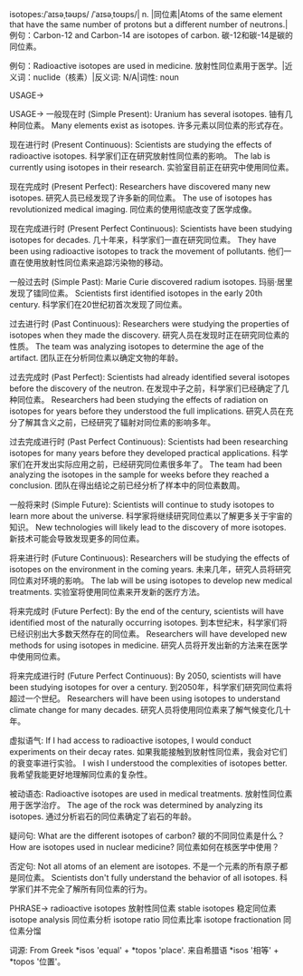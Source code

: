 isotopes:/ˈaɪsəˌtəʊps/ /ˈaɪsəˌtoʊps/| n. |同位素|Atoms of the same element that have the same number of protons but a different number of neutrons.|例句：Carbon-12 and Carbon-14 are isotopes of carbon. 碳-12和碳-14是碳的同位素。

例句：Radioactive isotopes are used in medicine. 放射性同位素用于医学。|近义词：nuclide（核素）|反义词: N/A|词性: noun


USAGE->

USAGE->
一般现在时 (Simple Present):
Uranium has several isotopes. 铀有几种同位素。
Many elements exist as isotopes. 许多元素以同位素的形式存在。

现在进行时 (Present Continuous):
Scientists are studying the effects of radioactive isotopes. 科学家们正在研究放射性同位素的影响。
The lab is currently using isotopes in their research.  实验室目前正在研究中使用同位素。

现在完成时 (Present Perfect):
Researchers have discovered many new isotopes. 研究人员已经发现了许多新的同位素。
The use of isotopes has revolutionized medical imaging. 同位素的使用彻底改变了医学成像。


现在完成进行时 (Present Perfect Continuous):
Scientists have been studying isotopes for decades. 几十年来，科学家们一直在研究同位素。
They have been using radioactive isotopes to track the movement of pollutants. 他们一直在使用放射性同位素来追踪污染物的移动。


一般过去时 (Simple Past):
Marie Curie discovered radium isotopes.  玛丽·居里发现了镭同位素。
Scientists first identified isotopes in the early 20th century. 科学家们在20世纪初首次发现了同位素。


过去进行时 (Past Continuous):
Researchers were studying the properties of isotopes when they made the discovery. 研究人员在发现时正在研究同位素的性质。
The team was analyzing isotopes to determine the age of the artifact.  团队正在分析同位素以确定文物的年龄。


过去完成时 (Past Perfect):
Scientists had already identified several isotopes before the discovery of the neutron. 在发现中子之前，科学家们已经确定了几种同位素。
Researchers had been studying the effects of radiation on isotopes for years before they understood the full implications. 研究人员在充分了解其含义之前，已经研究了辐射对同位素的影响多年。


过去完成进行时 (Past Perfect Continuous):
Scientists had been researching isotopes for many years before they developed practical applications. 科学家们在开发出实际应用之前，已经研究同位素很多年了。
The team had been analyzing the isotopes in the sample for weeks before they reached a conclusion.  团队在得出结论之前已经分析了样本中的同位素数周。


一般将来时 (Simple Future):
Scientists will continue to study isotopes to learn more about the universe. 科学家将继续研究同位素以了解更多关于宇宙的知识。
New technologies will likely lead to the discovery of more isotopes. 新技术可能会导致发现更多的同位素。


将来进行时 (Future Continuous):
Researchers will be studying the effects of isotopes on the environment in the coming years. 未来几年，研究人员将研究同位素对环境的影响。
The lab will be using isotopes to develop new medical treatments.  实验室将使用同位素来开发新的医疗方法。


将来完成时 (Future Perfect):
By the end of the century, scientists will have identified most of the naturally occurring isotopes. 到本世纪末，科学家们将已经识别出大多数天然存在的同位素。
Researchers will have developed new methods for using isotopes in medicine. 研究人员将开发出新的方法来在医学中使用同位素。


将来完成进行时 (Future Perfect Continuous):
By 2050, scientists will have been studying isotopes for over a century. 到2050年，科学家们研究同位素将超过一个世纪。
Researchers will have been using isotopes to understand climate change for many decades. 研究人员将使用同位素来了解气候变化几十年。

虚拟语气:
If I had access to radioactive isotopes, I would conduct experiments on their decay rates. 如果我能接触到放射性同位素，我会对它们的衰变率进行实验。
I wish I understood the complexities of isotopes better. 我希望我能更好地理解同位素的复杂性。

被动语态:
Radioactive isotopes are used in medical treatments. 放射性同位素用于医学治疗。
The age of the rock was determined by analyzing its isotopes. 通过分析岩石的同位素确定了岩石的年龄。

疑问句:
What are the different isotopes of carbon? 碳的不同同位素是什么？
How are isotopes used in nuclear medicine? 同位素如何在核医学中使用？

否定句:
Not all atoms of an element are isotopes. 不是一个元素的所有原子都是同位素。
Scientists don't fully understand the behavior of all isotopes. 科学家们并不完全了解所有同位素的行为。


PHRASE->
radioactive isotopes 放射性同位素
stable isotopes 稳定同位素
isotope analysis 同位素分析
isotope ratio 同位素比率
isotope fractionation 同位素分馏


词源: From Greek *isos 'equal' + *topos 'place'.  来自希腊语 *isos '相等' + *topos '位置'。
